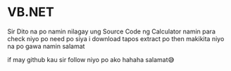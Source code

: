 # VB.NET
Sir Dito na po namin nilagay ung
Source Code ng Calculator namin 
para check niyo po need po siya i
download tapos extract po then makikita
niyo na po gawa namin salamat

if may github kau sir follow niyo po
ako hahaha salamat😅
